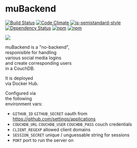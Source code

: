 # muBackend

[![Build Status](https://travis-ci.org/rasmuserik/mubackend.svg?branch=master)](https://travis-ci.org/rasmuserik/mubackend)
[![Code Climate](https://codeclimate.com/github/rasmuserik/mubackend/badges/gpa.svg)](https://codeclimate.com/github/rasmuserik/mubackend)
[![js-semistandard-style](https://img.shields.io/badge/code%20style-semistandard-brightgreen.svg?style=flat-square)](https://github.com/Flet/semistandard)
[![Dependency Status](https://david-dm.org/rasmuserik/mubackend.svg?style=flat-square)](https://david-dm.org/rasmuserik/mubackend)
[![npm](https://img.shields.io/npm/v/mubackend.svg)](https://www.npmjs.com/package/mubackend)
[![npm](https://img.shields.io/npm/l/mubackend.svg)]()


<img src=//mubackend.solsort.com/icon.png>


muBackend is a "no-backend",<br>
responisible for handling<br>
various social media logins<br>
and create corresponding users<br>
in a CouchDB.

It is deployed<br>
via Docker Hub.

Configured via<br>
the following<br>
environment vars:

- `GITHUB_ID` `GITHUB_SECRET` oauth from https://github.com/settings/applications
- `COUCHDB_URL` `COUCHDB_USER` `COUCHDB_PASS` couch credentials
- `CLIENT_REGEXP` allowed client domains
- `SESSION_SECRET` unique / unguessable string for sessions
- `PORT` port to run the server on
